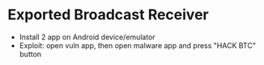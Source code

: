 # Exported Broadcast Receiver

- Install 2 app on Android device/emulator
- Exploit: open vuln app, then open malware app and press "HACK BTC" button
